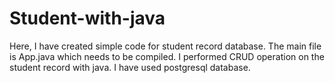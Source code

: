 # Student-with-java

Here, I have created simple code for student record database. The main file is App.java which needs to be compiled. I performed CRUD operation on the student record with java. I have used postgresql database.
